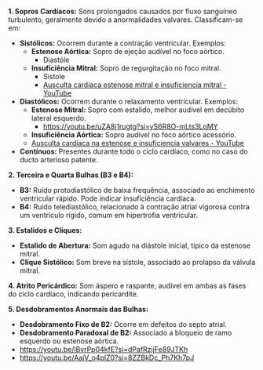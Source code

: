 **1. Sopros Cardíacos:** Sons prolongados causados por fluxo sanguíneo turbulento, geralmente devido a anormalidades valvares. Classificam-se em:

- **Sistólicos:** Ocorrem durante a contração ventricular. Exemplos:
    - **Estenose Aórtica:** Sopro de ejeção audível no foco aórtico.
	    - Diastóle
    - **Insuficiência Mitral:** Sopro de regurgitação no foco mitral.
	    - Sístole
	    - [Ausculta cardiaca estenose mitral e insuficiencia mitral - YouTube](https://www.youtube.com/watch?v=-ITeYFwg2ow&t=235s&ab_channel=MedTV-DrJulioMassao)
- **Diastólicos:** Ocorrem durante o relaxamento ventricular. Exemplos:
    - **Estenose Mitral:** Sopro com estalido, melhor audível em decúbito lateral esquerdo.
	    - https://youtu.be/uZA8j1rugtg?si=yS6R8O-mLts3LoMY
    - **Insuficiência Aórtica:** Sopro audível no foco aórtico acessório.
    - [Ausculta cardíaca na estenose e insuficiencia valvares - YouTube](https://www.youtube.com/watch?v=KOm8e4rAaC4&t=325s&ab_channel=MedTV-DrJulioMassao)
- **Contínuos:** Presentes durante todo o ciclo cardíaco, como no caso do ducto arterioso patente.

**2. Terceira e Quarta Bulhas (B3 e B4):**

- **B3:** Ruído protodiastólico de baixa frequência, associado ao enchimento ventricular rápido. Pode indicar insuficiência cardíaca.
- **B4:** Ruído telediastólico, relacionado à contração atrial vigorosa contra um ventrículo rígido, comum em hipertrofia ventricular.

**3. Estalidos e Cliques:**

- **Estalido de Abertura:** Som agudo na diástole inicial, típico da estenose mitral.
- **Clique Sistólico:** Som breve na sístole, associado ao prolapso da válvula mitral.

**4. Atrito Pericárdico:** Som áspero e raspante, audível em ambas as fases do ciclo cardíaco, indicando pericardite.

**5. Desdobramentos Anormais das Bulhas:**

- **Desdobramento Fixo de B2:** Ocorre em defeitos do septo atrial.
- **Desdobramento Paradoxal de B2:** Associado a bloqueio de ramo esquerdo ou estenose aórtica.
- https://youtu.be/lBvrPp04kfE?si=dPafRzijFe89JTKh
- https://youtu.be/AajV_o4plZ0?si=8ZZBkDc_Ph7Kh7pJ